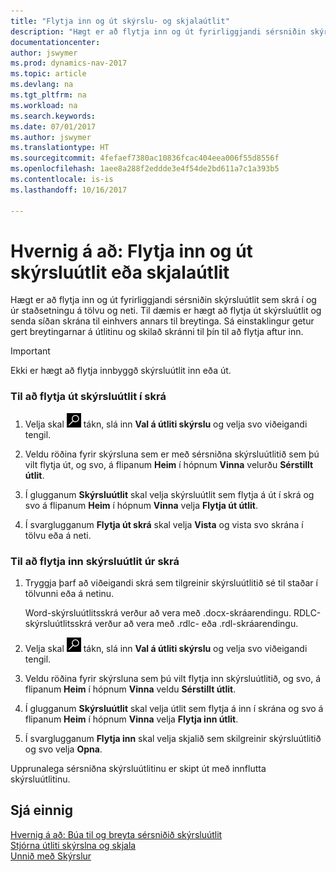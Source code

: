 ```yaml
---
title: "Flytja inn og út skýrslu- og skjalaútlit"
description: "Hægt er að flytja inn og út fyrirliggjandi sérsniðin skýrsluútlit sem skrá í og úr staðsetningu á tölvu og neti."
documentationcenter: 
author: jswymer
ms.prod: dynamics-nav-2017
ms.topic: article
ms.devlang: na
ms.tgt_pltfrm: na
ms.workload: na
ms.search.keywords: 
ms.date: 07/01/2017
ms.author: jswymer
ms.translationtype: HT
ms.sourcegitcommit: 4fefaef7380ac10836fcac404eea006f55d8556f
ms.openlocfilehash: 1aee8a288f2eddde3e4f54de2bd611a7c1a393b5
ms.contentlocale: is-is
ms.lasthandoff: 10/16/2017

---
```

# <a name="how-to-import-and-export-a-report-or-document-layout"></a>Hvernig á að: Flytja inn og út skýrsluútlit eða skjalaútlit
Hægt er að flytja inn og út fyrirliggjandi sérsniðin skýrsluútlit sem skrá í og úr staðsetningu á tölvu og neti. Til dæmis er hægt að flytja út skýrsluútlit og senda síðan skrána til einhvers annars til breytinga. Sá einstaklingur getur gert breytingarnar á útlitinu og skilað skránni til þín til að flytja aftur inn.  
  
> [!IMPORTANT]  
>  Ekki er hægt að flytja innbyggð skýrsluútlit inn eða út.  
  
### <a name="to-export-a-report-layout-to-a-file"></a>Til að flytja út skýrsluútlit í skrá  
  
1.  Velja skal ![Leit að síðu eða skýrslu](media/ui-search/search_small.png "Leit að síðu eða skýrslu táknið") tákn, slá inn **Val á útliti skýrslu** og velja svo viðeigandi tengil.  
  
2.  Veldu röðina fyrir skýrsluna sem er með sérsniðna skýrsluútlitið sem þú vilt flytja út, og svo, á flipanum **Heim** í hópnum **Vinna** velurðu **Sérstillt útlit**.  
  
3.  Í glugganum **Skýrsluútlit** skal velja skýrsluútlit sem flytja á út í skrá og svo á flipanum **Heim** í hópnum **Vinna** velja **Flytja út útlit**.  
  
4.  Í svarglugganum **Flytja út skrá** skal velja **Vista** og vista svo skrána í tölvu eða á neti.  
  
### <a name="to-import-a-report-layout-file"></a>Til að flytja inn skýrsluútlit úr skrá  
  
1.  Tryggja þarf að viðeigandi skrá sem tilgreinir skýrsluútlitið sé til staðar í tölvunni eða á netinu.  
  
     Word-skýrsluútlitsskrá verður að vera með .docx-skráarendingu. RDLC-skýrsluútlitsskrá verður að vera með .rdlc- eða .rdl-skráarendingu.  
  
2.  Velja skal ![Leit að síðu eða skýrslu](media/ui-search/search_small.png "Leit að síðu eða skýrslu táknið") tákn, slá inn **Val á útliti skýrslu** og velja svo viðeigandi tengil.  
  
3.  Veldu röðina fyrir skýrsluna sem þú vilt flytja inn skýrsluútlitið, og svo, á flipanum **Heim** í hópnum **Vinna** veldu **Sérstillt útlit**.  
  
4.  Í glugganum **Skýrsluútlit** skal velja útlit sem flytja á inn í skrána og svo á flipanum **Heim** í hópnum **Vinna** velja **Flytja inn útlit**.  
  
5.  Í svarglugganum **Flytja inn** skal velja skjalið sem skilgreinir skýrsluútlitið og svo velja **Opna**.  
  
 Upprunalega sérsniðna skýrsluútlitinu er skipt út með innflutta skýrsluútlitinu.  
  
## <a name="see-also"></a>Sjá einnig  
 [Hvernig á að: Búa til og breyta sérsniðið skýrsluútlit](ui-how-create-custom-report-layout.md)   
 [Stjórna útliti skýrslna og skjala](ui-manage-report-layouts.md)  
 [Unnið með Skýrslur](ui-work-report.md)    
